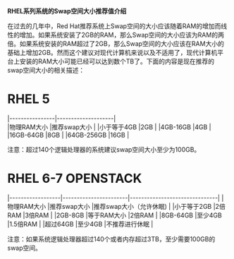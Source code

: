 **RHEL系列系统的Swap空间大小推荐值介绍**    

在过去的几年中，Red Hat推荐系统上Swap空间的大小应该随着RAM的增加而线性的增加。如果系统安装了2GB的RAM，那么Swap空间的大小应该为RAM的两倍。如果系统安装的RAM超过了2GB，那么Swap空间的大小应该在RAM大小的基础上增加2GB。然而这个建议对现代计算机来说以及不适用了，现代计算机平台上安装的RAM大小可能已经可以达到数个TB了。下面的内容是现在推荐的swap空间大小的相关描述：     

# RHEL 5   

|----------------|--------------------|    
|物理RAM大小     |推荐swap大小        |
|小于等于4GB     |2GB		      |
|4GB-16GB        |4GB		      |
|16GB-64GB	 |8GB		      |
|64GB-256GB	 |16GB		      |    

注意：超过140个逻辑处理器的系统建议swap空间大小至少为100GB。    


# RHEL 6-7 OPENSTACK   

|------------------|-----------------------|-------------------------------|
|物理RAM大小	   |推荐swap大小	   |推荐swap大小（允许休眠)        |
|小于等于2GB       |2倍RAM     	           |3倍RAM		           |
|2GB-8GB	   |等于RAM大小		   |2倍RAM			   |
|8GB-64GB	   |至少4GB		   |1.5倍RAM		 	   |
|超过64GB	   |至少4GB		   |不推荐进行休眠		   |    

注意：如果系统逻辑处理器超过140个或者内存超过3TB，至少需要100GB的swap空间。     



